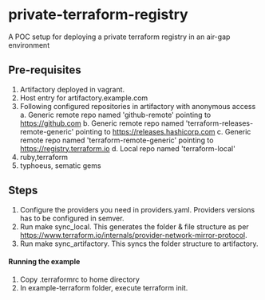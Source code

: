 # private-terraform-registry

A POC setup for deploying a private terraform registry in an air-gap environment

## Pre-requisites

1. Artifactory deployed in vagrant. 
2. Host entry for artifactory.example.com 
3. Following configured repositories in artifactory with anonymous access
    a. Generic remote repo named 'github-remote' pointing to https://github.com 
    b. Generic remote repo named 'terraform-releases-remote-generic' pointing to https://releases.hashicorp.com
    c. Generic remote repo named 'terraform-remote-generic' pointing to https://registry.terraform.io
    d. Local repo named 'terraform-local'
3. ruby,terraform
4. typhoeus, sematic gems

## Steps

1. Configure the providers you need in providers.yaml. Providers versions has to be configured in semver.
2. Run make sync_local. This generates the folder & file structure as per https://www.terraform.io/internals/provider-network-mirror-protocol.
3. Run make sync_artifactory. This syncs the folder structure to artifactory.

#### Running the example

1. Copy .terraformrc to home directory
2. In example-terraform folder, execute terraform init.